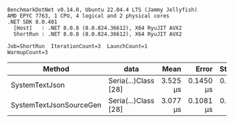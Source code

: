 ```

BenchmarkDotNet v0.14.0, Ubuntu 22.04.4 LTS (Jammy Jellyfish)
AMD EPYC 7763, 1 CPU, 4 logical and 2 physical cores
.NET SDK 8.0.401
  [Host]   : .NET 8.0.8 (8.0.824.36612), X64 RyuJIT AVX2
  ShortRun : .NET 8.0.8 (8.0.824.36612), X64 RyuJIT AVX2

Job=ShortRun  IterationCount=3  LaunchCount=1  
WarmupCount=3  

```
| Method                  | data                 | Mean     | Error     | StdDev    | Min      | Max      | Gen0   | Allocated |
|------------------------ |--------------------- |---------:|----------:|----------:|---------:|---------:|-------:|----------:|
| SystemTextJson          | Seria(...)Class [28] | 3.525 μs | 0.1450 μs | 0.0079 μs | 3.518 μs | 3.533 μs | 0.0229 |   2.07 KB |
| SystemTextJsonSourceGen | Seria(...)Class [28] | 3.077 μs | 0.1081 μs | 0.0059 μs | 3.070 μs | 3.081 μs | 0.0267 |    2.2 KB |
